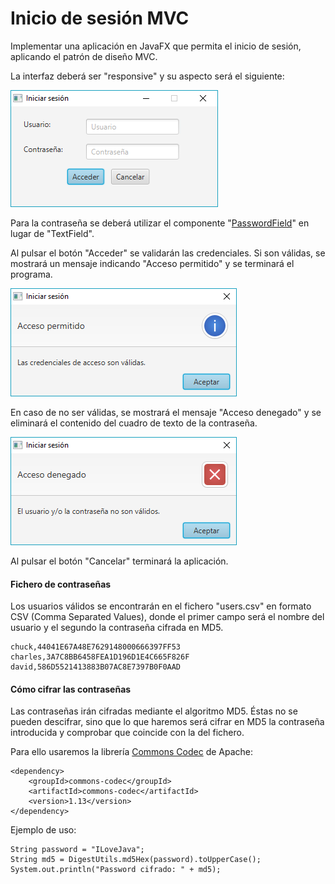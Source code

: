 # Inicio de sesión MVC

Implementar una aplicación en JavaFX que permita el inicio de sesión, aplicando el patrón de diseño MVC.

La interfaz deberá ser "responsive" y su aspecto será el siguiente:

![](https://github.com/Ayoamaro/InicioSesionMVC/blob/main/docs/images/incio_sesion.png?raw=true)

Para la contraseña se deberá utilizar el componente "[PasswordField](https://docs.oracle.com/javase/8/javafx/api/javafx/scene/control/PasswordField.html)" en lugar de "TextField".

Al pulsar el botón "Acceder" se validarán las credenciales. Si son válidas, se mostrará un mensaje indicando "Acceso permitido" y se terminará el programa.

![](https://github.com/Ayoamaro/InicioSesionMVC/blob/main/docs/images/acceso_permitido.png?raw=true)

En caso de no ser válidas, se mostrará el mensaje "Acceso denegado" y se eliminará el contenido del cuadro de texto de la contraseña.

![](https://github.com/Ayoamaro/InicioSesionMVC/blob/main/docs/images/acceso_denegado.png?raw=true)

Al pulsar el botón "Cancelar" terminará la aplicación.

#### Fichero de contraseñas

Los usuarios válidos se encontrarán en el fichero "users.csv" en formato CSV (Comma Separated Values), donde el primer campo será el nombre del usuario y el segundo la contraseña cifrada en MD5.

```
chuck,44041E67A48E7629148000666397FF53
charles,3A7C8BB6458FEA1D196D1E4C665F826F
david,586D5521413883B07AC8E7397B0F0AAD
```

#### Cómo cifrar las contraseñas

Las contraseñas irán cifradas mediante el algoritmo MD5. Éstas no se pueden descifrar, sino que lo que haremos será cifrar en MD5 la contraseña introducida y comprobar que coincide con la del fichero.

Para ello usaremos la librería [Commons Codec](https://commons.apache.org/proper/commons-codec/) de Apache:

```
<dependency>
    <groupId>commons-codec</groupId>
    <artifactId>commons-codec</artifactId>
    <version>1.13</version>
</dependency>
```

Ejemplo de uso:

```
String password = "ILoveJava";
String md5 = DigestUtils.md5Hex(password).toUpperCase();
System.out.println("Password cifrado: " + md5);
```
